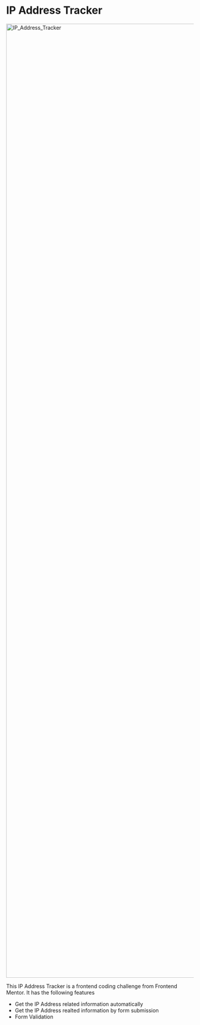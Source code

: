 # IP Address Tracker 

<img width="2560" alt="IP_Address_Tracker" src="https://github.com/maplesyrupweb/fem-ip-address-tracker/assets/73809301/6cb96398-904d-4e13-a0f5-3c02e345c82e">

This IP Address Tracker is a frontend coding challenge from Frontend Mentor. It has the following features

- Get the IP Address related information automatically
- Get the IP Address realted information by form submission
- Form Validation


